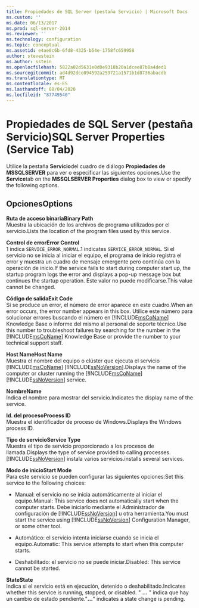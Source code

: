 ```yaml
---
title: Propiedades de SQL Server (pestaña Servicio) | Microsoft Docs
ms.custom: ''
ms.date: 06/13/2017
ms.prod: sql-server-2014
ms.reviewer: ''
ms.technology: configuration
ms.topic: conceptual
ms.assetid: e4ae0c6b-6fd8-4325-b54e-1758fc659958
author: stevestein
ms.author: sstein
ms.openlocfilehash: 5822a02d5631e0d0e9318b20a1dcee87b8a4ded1
ms.sourcegitcommit: ad4d92dce894592a259721a1571b1d8736abacdb
ms.translationtype: MT
ms.contentlocale: es-ES
ms.lasthandoff: 08/04/2020
ms.locfileid: "87749540"
---
```

# <a name="sql-server-properties-service-tab"></a><span data-ttu-id="2d4d5-102">Propiedades de SQL Server (pestaña Servicio)</span><span class="sxs-lookup"><span data-stu-id="2d4d5-102">SQL Server Properties (Service Tab)</span></span>
  <span data-ttu-id="2d4d5-103">Utilice la pestaña **Servicio**del cuadro de diálogo **Propiedades de MSSQLSERVER** para ver o especificar las siguientes opciones.</span><span class="sxs-lookup"><span data-stu-id="2d4d5-103">Use the **Service**tab on the **MSSQLSERVER Properties** dialog box to view or specify the following options.</span></span>  
  
## <a name="options"></a><span data-ttu-id="2d4d5-104">Opciones</span><span class="sxs-lookup"><span data-stu-id="2d4d5-104">Options</span></span>  
 <span data-ttu-id="2d4d5-105">**Ruta de acceso binaria**</span><span class="sxs-lookup"><span data-stu-id="2d4d5-105">**Binary Path**</span></span>  
 <span data-ttu-id="2d4d5-106">Muestra la ubicación de los archivos de programa utilizados por el servicio.</span><span class="sxs-lookup"><span data-stu-id="2d4d5-106">Lists the location of the program files used by this service.</span></span>  
  
 <span data-ttu-id="2d4d5-107">**Control de error**</span><span class="sxs-lookup"><span data-stu-id="2d4d5-107">**Error Control**</span></span>  
 <span data-ttu-id="2d4d5-108">1 indica `SERVICE_ERROR_NORMAL`.</span><span class="sxs-lookup"><span data-stu-id="2d4d5-108">1 indicates `SERVICE_ERROR_NORMAL`.</span></span> <span data-ttu-id="2d4d5-109">Si el servicio no se inicia al iniciar el equipo, el programa de inicio registra el error y muestra un cuadro de mensaje emergente pero continúa con la operación de inicio.</span><span class="sxs-lookup"><span data-stu-id="2d4d5-109">If the service fails to start during computer start up, the startup program logs the error and displays a pop-up message box but continues the startup operation.</span></span> <span data-ttu-id="2d4d5-110">Este valor no puede modificarse.</span><span class="sxs-lookup"><span data-stu-id="2d4d5-110">This value cannot be changed.</span></span>  
  
 <span data-ttu-id="2d4d5-111">**Código de salida**</span><span class="sxs-lookup"><span data-stu-id="2d4d5-111">**Exit Code**</span></span>  
 <span data-ttu-id="2d4d5-112">Si se produce un error, el número de error aparece en este cuadro.</span><span class="sxs-lookup"><span data-stu-id="2d4d5-112">When an error occurs, the error number appears in this box.</span></span> <span data-ttu-id="2d4d5-113">Utilice este número para solucionar errores buscando el número en [!INCLUDE[msCoName](../../includes/msconame-md.md)] Knowledge Base o informe del mismo al personal de soporte técnico.</span><span class="sxs-lookup"><span data-stu-id="2d4d5-113">Use this number to troubleshoot failures by searching for the number in the [!INCLUDE[msCoName](../../includes/msconame-md.md)] Knowledge Base or provide the number to your technical support staff.</span></span>  
  
 <span data-ttu-id="2d4d5-114">**Host Name**</span><span class="sxs-lookup"><span data-stu-id="2d4d5-114">**Host Name**</span></span>  
 <span data-ttu-id="2d4d5-115">Muestra el nombre del equipo o clúster que ejecuta el servicio [!INCLUDE[msCoName](../../includes/msconame-md.md)] [!INCLUDE[ssNoVersion](../../includes/ssnoversion-md.md)].</span><span class="sxs-lookup"><span data-stu-id="2d4d5-115">Displays the name of the computer or cluster running the [!INCLUDE[msCoName](../../includes/msconame-md.md)] [!INCLUDE[ssNoVersion](../../includes/ssnoversion-md.md)] service.</span></span>  
  
 <span data-ttu-id="2d4d5-116">**Nombre**</span><span class="sxs-lookup"><span data-stu-id="2d4d5-116">**Name**</span></span>  
 <span data-ttu-id="2d4d5-117">Indica el nombre para mostrar del servicio.</span><span class="sxs-lookup"><span data-stu-id="2d4d5-117">Indicates the display name of the service.</span></span>  
  
 <span data-ttu-id="2d4d5-118">**Id. del proceso**</span><span class="sxs-lookup"><span data-stu-id="2d4d5-118">**Process ID**</span></span>  
 <span data-ttu-id="2d4d5-119">Muestra el identificador de proceso de Windows.</span><span class="sxs-lookup"><span data-stu-id="2d4d5-119">Displays the Windows process ID.</span></span>  
  
 <span data-ttu-id="2d4d5-120">**Tipo de servicio**</span><span class="sxs-lookup"><span data-stu-id="2d4d5-120">**Service Type**</span></span>  
 <span data-ttu-id="2d4d5-121">Muestra el tipo de servicio proporcionado a los procesos de llamada.</span><span class="sxs-lookup"><span data-stu-id="2d4d5-121">Displays the type of service provided to calling processes.</span></span> [!INCLUDE[ssNoVersion](../../includes/ssnoversion-md.md)] <span data-ttu-id="2d4d5-122">instala varios servicios.</span><span class="sxs-lookup"><span data-stu-id="2d4d5-122">installs several services.</span></span>  
  
 <span data-ttu-id="2d4d5-123">**Modo de inicio**</span><span class="sxs-lookup"><span data-stu-id="2d4d5-123">**Start Mode**</span></span>  
 <span data-ttu-id="2d4d5-124">Para este servicio se pueden configurar las siguientes opciones:</span><span class="sxs-lookup"><span data-stu-id="2d4d5-124">Set this service to the following choices:</span></span>  
  
-   <span data-ttu-id="2d4d5-125">Manual: el servicio no se inicia automáticamente al iniciar el equipo.</span><span class="sxs-lookup"><span data-stu-id="2d4d5-125">Manual: This service does not automatically start when the computer starts.</span></span> <span data-ttu-id="2d4d5-126">Debe iniciarlo mediante el Administrador de configuración de [!INCLUDE[ssNoVersion](../../includes/ssnoversion-md.md)] u otra herramienta.</span><span class="sxs-lookup"><span data-stu-id="2d4d5-126">You must start the service using [!INCLUDE[ssNoVersion](../../includes/ssnoversion-md.md)] Configuration Manager, or some other tool.</span></span>  
  
-   <span data-ttu-id="2d4d5-127">Automático: el servicio intenta iniciarse cuando se inicia el equipo.</span><span class="sxs-lookup"><span data-stu-id="2d4d5-127">Automatic: This service attempts to start when this computer starts.</span></span>  
  
-   <span data-ttu-id="2d4d5-128">Deshabilitado: el servicio no se puede iniciar.</span><span class="sxs-lookup"><span data-stu-id="2d4d5-128">Disabled: This service cannot be started.</span></span>  
  
 <span data-ttu-id="2d4d5-129">**State**</span><span class="sxs-lookup"><span data-stu-id="2d4d5-129">**State**</span></span>  
 <span data-ttu-id="2d4d5-130">Indica si el servicio está en ejecución, detenido o deshabilitado.</span><span class="sxs-lookup"><span data-stu-id="2d4d5-130">Indicates whether this service is running, stopped, or disabled.</span></span> <span data-ttu-id="2d4d5-131">" **…** " indica que hay un cambio de estado pendiente.</span><span class="sxs-lookup"><span data-stu-id="2d4d5-131">"**...**" indicates a state change is pending.</span></span>  
  
  
